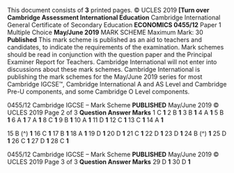 This document consists of **3** printed pages. © UCLES 2019 **[Turn over Cambridge Assessment International Education** Cambridge International General Certificate of Secondary Education **ECONOMICS 0455/12** Paper 1 Multiple Choice **May/June 2019** MARK SCHEME Maximum Mark: 30 **Published** This mark scheme is published as an aid to teachers and candidates, to indicate the requirements of the examination. Mark schemes should be read in conjunction with the question paper and the Principal Examiner Report for Teachers. Cambridge International will not enter into discussions about these mark schemes. Cambridge International is publishing the mark schemes for the May/June 2019 series for most Cambridge IGCSE™, Cambridge International A and AS Level and Cambridge Pre-U components, and some Cambridge O Level components. 


0455/12 Cambridge IGCSE – Mark Scheme **PUBLISHED** May/June 2019 © UCLES 2019 Page 2 of 3 **Question Answer Marks** 1 C **1** 2 B **1** 3 B **1** 4 A **1** 5 B **1** 6 A **1** 7 A **1** 8 C **1** 9 B **1** 10 A **1** 11 D **1** 12 C **1** 13 C **1** 14 A **1** 

15 B (^) **1** 16 C **1** 17 B **1** 18 A **1** 19 D **1** 20 D **1** 21 C **1** 22 D **1** 23 D **1** 24 B (^) **1** 25 D **1** 26 C **1** 27 D **1** 28 C **1** 


0455/12 Cambridge IGCSE – Mark Scheme **PUBLISHED** May/June 2019 © UCLES 2019 Page 3 of 3 **Question Answer Marks** 29 D **1** 30 D **1** 


